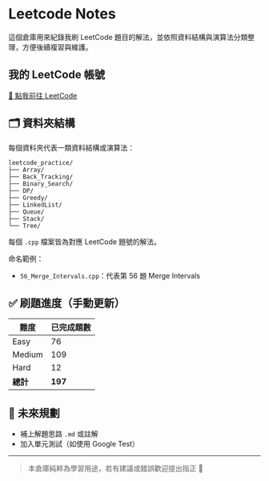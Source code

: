 # Leetcode Notes

這個倉庫用來紀錄我刷 LeetCode 題目的解法，並依照資料結構與演算法分類整理，方便後續複習與維護。

## 我的 LeetCode 帳號

[🔗 點我前往 LeetCode](https://leetcode.com/你的使用者名稱/)

## 🗂 資料夾結構

每個資料夾代表一類資料結構或演算法：

```
leetcode_practice/
├── Array/
├── Back_Tracking/
├── Binary_Search/
├── DP/
├── Greedy/
├── LinkedList/
├── Queue/
├── Stack/
└── Tree/
```

每個 `.cpp` 檔案皆為對應 LeetCode 題號的解法。

命名範例：
- `56_Merge_Intervals.cpp`：代表第 56 題 Merge Intervals

## ✅ 刷題進度（手動更新）

| 難度 | 已完成題數 |
|------|------------|
| Easy | 76         |
| Medium | 109      |
| Hard  | 12        |
| **總計** | **197**    |

## 📌 未來規劃

- 補上解題思路 `.md` 或註解
- 加入單元測試（如使用 Google Test）

---

> 本倉庫純粹為學習用途，若有建議或錯誤歡迎提出指正 🙌
